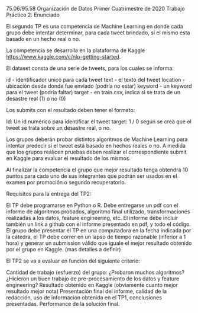 75.06/95.58 Organización de Datos
Primer Cuatrimestre de 2020
Trabajo Práctico 2: Enunciado


El segundo TP es una competencia de Machine Learning en donde cada grupo debe intentar determinar, para cada tweet brindado, si el mismo esta basado en un hecho real o no.

La competencia se desarrolla en la plataforma de Kaggle  https://www.kaggle.com/c/nlp-getting-started.  

El dataset consta de una serie de tweets, para los cuales se informa:

id - identificador unico para cada  tweet
text - el texto del tweet
location - ubicación desde donde fue enviado (podría no estar)
keyword - un keyword para el tweet  (podría faltar)
target - en train.csv, indica si se trata de un desastre real  (1) o no (0)
 


Los submits con el resultado deben tener el formato:

Id: Un id numérico para identificar el tweet
target: 1 / 0 según se crea que el tweet se trata sobre un desastre real, o no.

Los grupos deberán probar distintos algoritmos de Machine Learning para intentar predecir si el tweet está basado en hechos reales o no. A medida que los grupos realicen pruebas deben realizar el correspondiente submit en Kaggle para evaluar el resultado de los mismos.

Al finalizar la competencia el grupo que mejor resultado tenga obtendrá 10 puntos para cada uno de sus integrantes que podrán ser usados en el examen por promoción o segundo recuperatorio.

Requisitos para la entrega del TP2:

El TP debe programarse en Python o R.
Debe entregarse un pdf con el informe de algoritmos probados, algoritmo final utilizado, transformaciones realizadas a los datos, feature engineering, etc. 
El informe debe incluir también un link a github con el informe presentado en pdf, y todo el código.
El grupo debe presentar el TP en una computadora en la fecha indicada por la cátedra, el TP debe correr en un lapso de tiempo razonable (inferior a 1 hora) y generar un submission válido que iguale el mejor resultado obtenido por el grupo en Kaggle. (mas detalles a definir)

El TP2 se va a evaluar en función del siguiente criterio:

Cantidad de trabajo (esfuerzo) del grupo: ¿Probaron muchos algoritmos? ¿Hicieron un buen trabajo de pre-procesamiento de los datos y feature engineering?
Resultado obtenido en Kaggle (obviamente cuanto mejor resultado mejor nota)
Presentación final del informe, calidad de la redacción, uso de información obtenida en el TP1, conclusiones presentadas.
Performance de la solución final.


